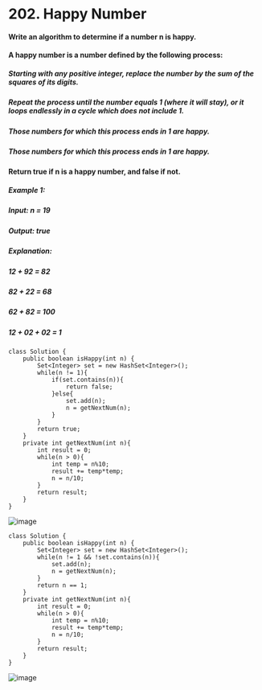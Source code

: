 # 202. Happy Number

#### Write an algorithm to determine if a number n is happy.
#### A happy number is a number defined by the following process:
##### Starting with any positive integer, replace the number by the sum of the squares of its digits.
##### Repeat the process until the number equals 1 (where it will stay), or it loops endlessly in a cycle which does not include 1.
##### Those numbers for which this process ends in 1 are happy.
##### Those numbers for which this process ends in 1 are happy.
#### Return true if n is a happy number, and false if not.

##### Example 1:
##### Input: n = 19
##### Output: true
##### Explanation:
##### 12 + 92 = 82
##### 82 + 22 = 68
##### 62 + 82 = 100
##### 12 + 02 + 02 = 1

```
class Solution {
    public boolean isHappy(int n) {
        Set<Integer> set = new HashSet<Integer>();
        while(n != 1){   
            if(set.contains(n)){
                return false;
            }else{
                set.add(n);
                n = getNextNum(n);
            }
        }
        return true; 
    }
    private int getNextNum(int n){
        int result = 0;
        while(n > 0){
            int temp = n%10;
            result += temp*temp;
            n = n/10;
        }
        return result;
    }
}
```

![image](https://user-images.githubusercontent.com/97871497/184578350-ac1a11d7-ee95-4cbf-8239-0201e9a5dbfa.png)

```
class Solution {
    public boolean isHappy(int n) {
        Set<Integer> set = new HashSet<Integer>();
        while(n != 1 && !set.contains(n)){   
            set.add(n);
            n = getNextNum(n);           
        }
        return n == 1; 
    }
    private int getNextNum(int n){
        int result = 0;
        while(n > 0){
            int temp = n%10;
            result += temp*temp;
            n = n/10;
        }
        return result;
    }
}
```

![image](https://user-images.githubusercontent.com/97871497/184578545-b2b2a69c-3535-4a4d-84cb-cfb0e4d7c8d1.png)
